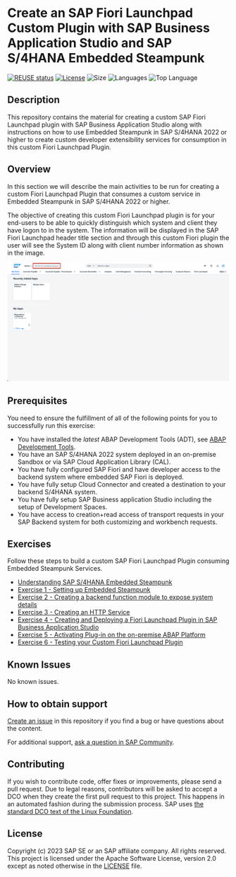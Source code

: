<!--
SPDX-FileCopyrightText: 2023 Jorge Baltazar <jorge.baltazar@sap.com>

SPDX-License-Identifier: Apache-2.0
-->

# Create an SAP Fiori Launchpad Custom Plugin with SAP Business Application Studio and SAP S/4HANA Embedded Steampunk
[![REUSE status](https://api.reuse.software/badge/github.com/SAP-samples/fiori-custom-plugin-abap)](https://api.reuse.software/info/github.com/SAP-samples/fiori-custom-plugin-abap)
[![License](https://img.shields.io/badge/License-Apache%202.0-blue.svg)](https://opensource.org/licenses/Apache-2.0)
![Size](https://img.shields.io/github/languages/code-size/SAP-samples/fiori-custom-plugin-abap)
![Languages](https://img.shields.io/github/languages/count/SAP-samples/fiori-custom-plugin-abap)
![Top Language](https://img.shields.io/github/languages/top/SAP-samples/fiori-custom-plugin-abap)

## Description

This repository contains the material for creating a custom SAP Fiori Launchpad plugin with SAP Business Application Studio along with instructions on how to use Embedded Steampunk in SAP S/4HANA 2022 or higher to create custom developer extensibility services for consumption in this custom Fiori Launchpad Plugin.  

## Overview

In this section we will describe the main activities to be run for creating a custom Fiori Launchpad Plugin that consumes a custom service in Embedded Steampunk in SAP S/4HANA 2022 or higher.

The objective of creating this custom Fiori Launchpad plugin is for your end-users to be able to quickly distinguish which system and client they have logon to in the system. The information will be displayed in the SAP Fiori Launchpad header title section and through this custom Fiori plugin the user will see the System ID along with client number information as shown in the image.

![Plugin Overview](images/overview.png)

## Prerequisites

You need to ensure the fulfillment of all of the following points for you to successfully run this exercise:

* You have installed the _latest_ ABAP Development Tools (ADT), see [ABAP Development Tools](https://tools.hana.ondemand.com/#abap).
* You have an SAP S/4HANA 2022 system deployed in an on-premise Sandbox or via SAP Cloud Application Library (CAL).
* You have fully configured SAP Fiori and have developer access to the backend system where embedded SAP Fiori is deployed.
* You have fully setup Cloud Connector and created a destination to your backend S/4HANA system.
* You have fully setup SAP Business application Studio including the setup of Development Spaces.
* You have access to creation+read access of transport requests in your SAP Backend system for both customizing and workbench requests.

## Exercises

Follow these steps to build a custom SAP Fiori Launchpad Plugin consuming Embedded Steampunk Services.
- [Understanding SAP S/4HANA Embedded Steampunk](exercises/ex_0/)
- [Exercise 1 - Setting up Embedded Steampunk](exercises/ex_1/)
- [Exercise 2 - Creating a backend function module to expose system details](exercises/ex_2/)
- [Exercise 3 - Creating an HTTP Service](exercises/ex_3/)
- [Exercise 4 - Creating and Deploying a Fiori Launchpad Plugin in SAP Business Application Studio](exercises/ex_4/)
- [Exercise 5 - Activating Plug-in on the on-premise ABAP Platform](exercises/ex_5/)
- [Exercise 6 - Testing your Custom Fiori Launchpad Plugin](exercises/ex_6/)

## Known Issues
No known issues.

## How to obtain support
[Create an issue](https://github.com/SAP-samples/<repository-name>/issues) in this repository if you find a bug or have questions about the content.

For additional support, [ask a question in SAP Community](https://answers.sap.com/questions/ask.html).

## Contributing
If you wish to contribute code, offer fixes or improvements, please send a pull request. Due to legal reasons, contributors will be asked to accept a DCO when they create the first pull request to this project. This happens in an automated fashion during the submission process. SAP uses [the standard DCO text of the Linux Foundation](https://developercertificate.org/).

## License
Copyright (c) 2023 SAP SE or an SAP affiliate company. All rights reserved. This project is licensed under the Apache Software License, version 2.0 except as noted otherwise in the [LICENSE](s/LICENSES/Apache-2.0.txt) file.
